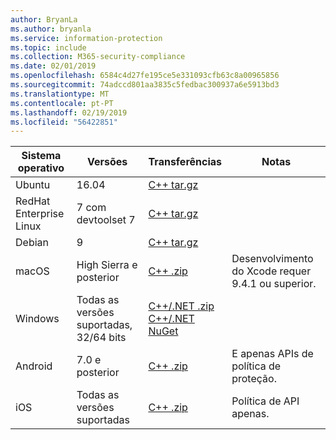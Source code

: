 ```yaml
---
author: BryanLa
ms.author: bryanla
ms.service: information-protection
ms.topic: include
ms.collection: M365-security-compliance
ms.date: 02/01/2019
ms.openlocfilehash: 6584c4d27fe195ce5e331093cfb63c8a00965856
ms.sourcegitcommit: 74adccd801aa3835c5fedbac300937a6e5913bd3
ms.translationtype: MT
ms.contentlocale: pt-PT
ms.lasthandoff: 02/19/2019
ms.locfileid: "56422851"
---
```

| Sistema operativo | Versões | Transferências | Notas |
|------------------|----------|----------|--------|
| Ubuntu  |  16.04 | [C++ tar.gz](https://aka.ms/mipsdkbinaries) | |
| RedHat Enterprise Linux | 7 com devtoolset 7 | [C++ tar.gz](https://aka.ms/mipsdkbinaries) | |
| Debian  | 9 | [C++ tar.gz](https://aka.ms/mipsdkbinaries) | |
| macOS   | High Sierra e posterior | [C++ .zip](https://aka.ms/mipsdkbinaries) | Desenvolvimento do Xcode requer 9.4.1 ou superior. |
| Windows | Todas as versões suportadas, 32/64 bits | [C++/.NET .zip](https://aka.ms/mipsdkbinaries)<br>[C++/.NET NuGet](https://www.nuget.org/packages?q=Microsoft.InformationProtection) | |
| Android | 7.0 e posterior | [C++ .zip](https://aka.ms/mipsdkbinaries) | E apenas APIs de política de proteção. |
| iOS | Todas as versões suportadas | [C++ .zip](https://aka.ms/mipsdkbinaries) | Política de API apenas. |

